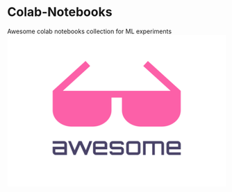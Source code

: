 # Colab-Notebooks
Awesome colab notebooks collection for ML experiments
<img width="600" height="350" src="media.svg" alt="Awesome">
